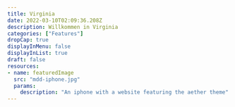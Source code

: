 ```yaml
---
title: Virginia
date: 2022-03-10T02:09:36.208Z
description: Willkommen in Virginia
categories: ["Features"]
dropCap: true
displayInMenu: false
displayInList: true
draft: false
resources:
- name: featuredImage
  src: "mdd-iphone.jpg"
  params:
    description: "An iphone with a website featuring the aether theme"
---
```

